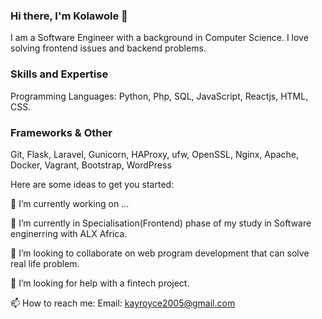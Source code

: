 ### Hi there, I'm Kolawole 👋

I am a Software Engineer with a background in Computer Science. I love solving frontend issues and backend problems.

### Skills and Expertise
Programming Languages: Python, Php, SQL, JavaScript, Reactjs, HTML, CSS.

### Frameworks & Other 
Git, Flask, Laravel, Gunicorn, HAProxy, ufw, OpenSSL, Nginx, Apache, Docker, Vagrant, Bootstrap, WordPress

Here are some ideas to get you started:

 🔭 I’m currently working on ...
 
 🌱 I’m currently in Specialisation(Frontend) phase of my study in Software enginerring with ALX Africa.
 
 👯 I’m looking to collaborate on web program development that can solve real life problem.
 
 🤔 I’m looking for help with a fintech project.

 📫 How to reach me:
  Email:  kayroyce2005@gmail.com
 
